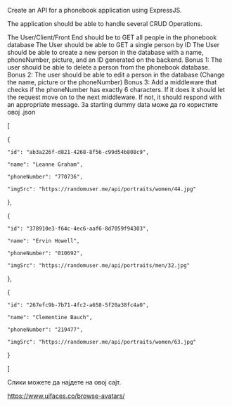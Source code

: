 Create an API for a phonebook application using ExpressJS.

The application should be able to handle several CRUD Operations.



The User/Client/Front End should be to GET all people in the phonebook database
The User should be able to GET a single person by ID
The User should be able to create a new person in the database with a name, phoneNumber, picture, and an ID generated on the backend.
Bonus 1: The user should be able to delete a person from the phonebook database.
Bonus 2: The user should be able to edit a person in the database (Change the name, picture or the phoneNumber)
Bonus 3: Add a middleware that checks if the phoneNumber has exactly 6 characters. If it does it should let the request move on to the next middleware. If not, it should respond with an appropriate message.
За starting dummy data може да го користите овој .json

[

  {

    "id": "ab3a226f-d821-4268-8f56-c99d54b808c9",

    "name": "Leanne Graham",

    "phoneNumber": "770736",

    "imgSrc": "https://randomuser.me/api/portraits/women/44.jpg"

  },

  {

    "id": "378910e3-f64c-4ec6-aaf6-8d7059f94303",

    "name": "Ervin Howell",

    "phoneNumber": "010692",

    "imgSrc": "https://randomuser.me/api/portraits/men/32.jpg"

  },

  {

    "id": "267efc9b-7b71-4fc2-a658-5f20a38fc4a0",

    "name": "Clementine Bauch",

    "phoneNumber": "219477",

    "imgSrc": "https://randomuser.me/api/portraits/women/63.jpg"

  }

]



Слики можете да најдете на овој сајт.

https://www.uifaces.co/browse-avatars/
